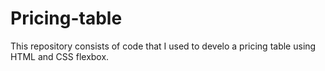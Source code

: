 # Pricing-table
This repository consists of code that I used to develo a pricing table using HTML and CSS flexbox.
